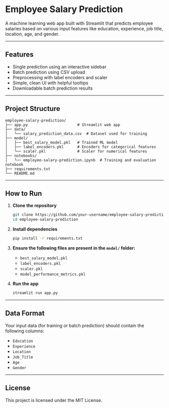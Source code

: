 # Employee Salary Prediction

A machine learning web app built with Streamlit that predicts employee salaries based on various input features like education, experience, job title, location, age, and gender.

---

## Features

* Single prediction using an interactive sidebar
* Batch prediction using CSV upload
* Preprocessing with label encoders and scaler
* Simple, clean UI with helpful tooltips
* Downloadable batch prediction results

---

## Project Structure

```
employee-salary-prediction/
├── app.py                      # Streamlit web app
├── data/
│   └── salary_prediction_data.csv  # Dataset used for training
├── model/
│   ├── best_salary_model.pkl   # Trained ML model
│   ├── label_encoders.pkl      # Encoders for categorical features
│   └── scaler.pkl              # Scaler for numerical features
├── notebooks/
│   └── employee-salary-prediction.ipynb  # Training and evaluation notebook
├── requirements.txt
└── README.md
```

---

## How to Run

1. **Clone the repository**

   ```bash
   git clone https://github.com/your-username/employee-salary-prediction.git
   cd employee-salary-prediction
   ```

2. **Install dependencies**

   ```bash
   pip install -r requirements.txt
   ```

3. **Ensure the following files are present in the ****`model/`**** folder:**

   * `best_salary_model.pkl`
   * `label_encoders.pkl`
   * `scaler.pkl`
   * `model_performance_metrics.pkl`

4. **Run the app**

   ```bash
   streamlit run app.py
   ```

---

## Data Format

Your input data (for training or batch prediction) should contain the following columns:

* `Education`
* `Experience`
* `Location`
* `Job_Title`
* `Age`
* `Gender`

---

## License

This project is licensed under the MIT License.

